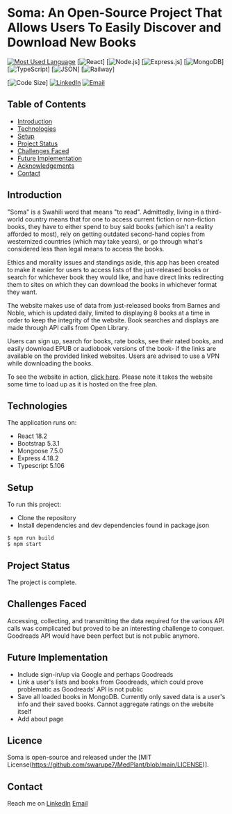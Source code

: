# Soma: An Open-Source Project That Allows Users To Easily Discover and Download New Books

[![Most Used Language](https://img.shields.io/github/languages/top/athenacats/soma?style=for-the-badge)](https://github.com/athenacats/soma)
[![React](https://img.shields.io/badge/React-20232A?style=for-the-badge&logo=react&logoColor=61DAFB)]
[![Node.js](https://img.shields.io/badge/Node.js-339933?style=for-the-badge&logo=nodedotjs&logoColor=white)]
[![Express.js](https://img.shields.io/badge/Express.js-000000?style=for-the-badge&logo=express&logoColor=white)]
[![MongoDB](https://img.shields.io/badge/MongoDB-4EA94B?style=for-the-badge&logo=mongodb&logoColor=white)]
[![TypeScript](https://img.shields.io/badge/TypeScript-007ACC?style=for-the-badge&logo=typescript&logoColor=white)]
[![JSON](https://img.shields.io/badge/json-5E5C5C?style=for-the-badge&logo=json&logoColor=white)]
[![Railway](https://img.shields.io/badge/Railway-131415?style=for-the-badge&logo=railway&logoColor=white)]


[![Code Size](https://img.shields.io/github/languages/code-size/athenacats/soma?color=9cf&style=for-the-badge)]
[![LinkedIn](https://img.shields.io/badge/LinkedIn-0077B5?style=for-the-badge&logo=linkedin&logoColor=white)](https://www.linkedin.com/in/esther-lonyangapuo/)
[![Email](https://img.shields.io/badge/Gmail-D14836?style=for-the-badge&logo=gmail&logoColor=white)](mailto:chenalonya@gmail.com)

## Table of Contents

- [Introduction](#introduction)
- [Technologies](#technologies)
- [Setup](#setup)
- [Project Status](#project-status)
- [Challenges Faced](#challenges-faced)
- [Future Implementation](#future-implementation)
- [Acknowledgements](#acknowledgements)
- [Contact](#contact)

## Introduction

"Soma" is a Swahili word that means "to read". Admittedly, living in a third-world country means that for one to access current fiction or non-fiction books, they have to either spend to buy said books (which isn't a reality afforded to most), rely on getting outdated second-hand copies from westernized countries (which may take years), or go through what's considered less than legal means to access the books. 

Ethics and morality issues and standings aside, this app has been created to make it easier for users to access lists of the just-released books or search for whichever book they would like, and have direct links redirecting them to sites on which they can download the books in whichever format they want.

The website makes use of data from just-released books from Barnes and Noble, which is updated daily, limited to displaying 8 books at a time in order to keep the integrity of the website. Book searches and displays are made through API calls from Open Library. 

Users can sign up, search for books, rate books, see their rated books, and easily download EPUB or audiobook versions of the book- if the links are available on the provided linked websites. Users are advised to use a VPN while downloading the books.

To see the website in action, [click here](https://soma-production.up.railway.app/). Please note it takes the website some time to load up as it is hosted on the free plan.

## Technologies

The application runs on:
- React 18.2
- Bootstrap 5.3.1
- Mongoose 7.5.0
- Express 4.18.2
- Typescript 5.106

## Setup

To run this project:
- Clone the repository
- Install dependencies and dev dependencies found in package.json

```
$ npm run build
$ npm start
```

## Project Status

The project is complete.

## Challenges Faced

Accessing, collecting, and transmitting the data required for the various API calls was complicated but proved to be an interesting challenge to conquer. Goodreads API would have been perfect but is not public anymore.

## Future Implementation

- Include sign-in/up via Google and perhaps Goodreads
- Link a user's lists and books from Goodreads, which could prove problematic as Goodreads' API is not public
- Save all loaded books in MongoDB. Currently only saved data is a user's info and their saved books. Cannot aggregate ratings on the website itself
- Add about page 


## Licence

Soma is open-source and released under the [MIT License(https://github.com/swarupe7/MedPlant/blob/main/LICENSE)].

## Contact

Reach me on
[LinkedIn](https://www.linkedin.com/in/esther-lonyangapuo/)
[Email](mailto:chenalonya@gmail.com)
